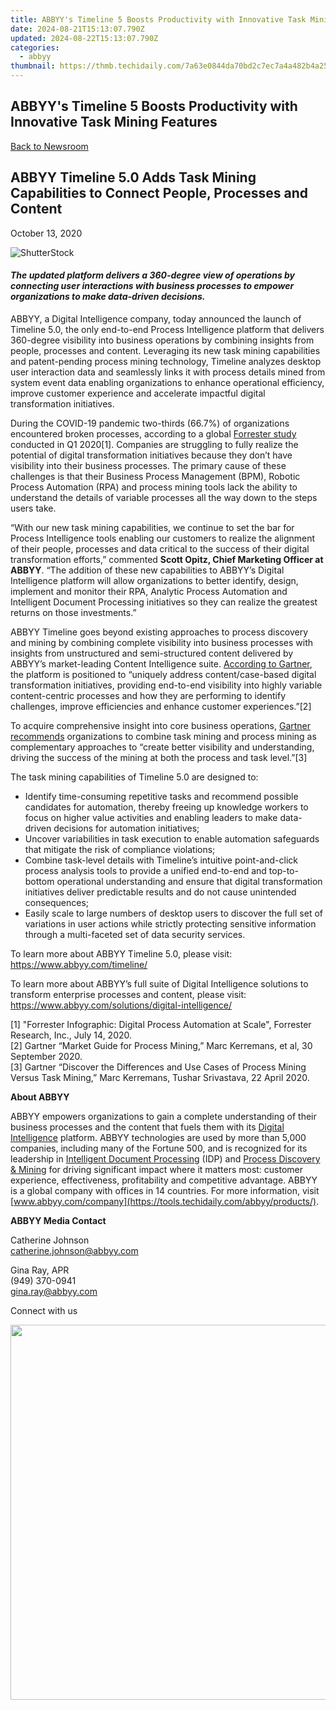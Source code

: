 ```yaml
---
title: ABBYY's Timeline 5 Boosts Productivity with Innovative Task Mining Features
date: 2024-08-21T15:13:07.790Z
updated: 2024-08-22T15:13:07.790Z
categories:
  - abbyy
thumbnail: https://thmb.techidaily.com/7a63e0844da70bd2c7ec7a4a482b4a25c9f48b524efb6bb31d25ddff4661a97e.jpg
---
```


## ABBYY's Timeline 5 Boosts Productivity with Innovative Task Mining Features

[Back to Newsroom](https://tools.techidaily.com/abbyy/products/)

## ABBYY Timeline 5.0 Adds Task Mining Capabilities to Connect People, Processes and Content

October 13, 2020

![ShutterStock](https://content.abbyy.com/-/media/project/abbyy/abbyy/branchtemplates/shutterstock_1272462163_1296-x-729.jpg?h=729&iar=0&w=1296)

#### _The updated platform delivers a 360-degree view of operations by connecting user interactions with business processes to empower organizations to make data-driven decisions._

ABBYY, a Digital Intelligence company, today announced the launch of Timeline 5.0, the only end-to-end Process Intelligence platform that delivers 360-degree visibility into business operations by combining insights from people, processes and content. Leveraging its new task mining capabilities and patent-pending process mining technology, Timeline analyzes desktop user interaction data and seamlessly links it with process details mined from system event data enabling organizations to enhance operational efficiency, improve customer experience and accelerate impactful digital transformation initiatives. 

During the COVID-19 pandemic two-thirds (66.7%) of organizations encountered broken processes, according to a global [Forrester study](https://www.forrester.com/report/Forrester+Infographic+Digital+Process+Automation+At+Scale/-/E-RES160722 "Forrester: Global study") conducted in Q1 2020\[1\]. Companies are struggling to fully realize the potential of digital transformation initiatives because they don’t have visibility into their business processes. The primary cause of these challenges is that their Business Process Management (BPM), Robotic Process Automation (RPA) and process mining tools lack the ability to understand the details of variable processes all the way down to the steps users take.

“With our new task mining capabilities, we continue to set the bar for Process Intelligence tools enabling our customers to realize the alignment of their people, processes and data critical to the success of their digital transformation efforts,” commented **Scott Opitz, Chief Marketing Officer at ABBYY**. “The addition of these new capabilities to ABBYY’s Digital Intelligence platform will allow organizations to better identify, design, implement and monitor their RPA, Analytic Process Automation and Intelligent Document Processing initiatives so they can realize the greatest returns on those investments.”

ABBYY Timeline goes beyond existing approaches to process discovery and mining by combining complete visibility into business processes with insights from unstructured and semi-structured content delivered by ABBYY’s market-leading Content Intelligence suite. [According to Gartner](https://www.gartner.com/document/3991229 "Gartner report"), the platform is positioned to “uniquely address content/case-based digital transformation initiatives, providing end-to-end visibility into highly variable content-centric processes and how they are performing to identify challenges, improve efficiencies and enhance customer experiences.”\[2\]

To acquire comprehensive insight into core business operations, [Gartner recommends](https://www.gartner.com/en/documents/3983907/discover-the-differences-and-use-cases-of-process-mining "recommendations from Gartner analytics") organizations to combine task mining and process mining as complementary approaches to “create better visibility and understanding, driving the success of the mining at both the process and task level.”\[3\]

The task mining capabilities of Timeline 5.0 are designed to:

* Identify time-consuming repetitive tasks and recommend possible candidates for automation, thereby freeing up knowledge workers to focus on higher value activities and enabling leaders to make data-driven decisions for automation initiatives;
* Uncover variabilities in task execution to enable automation safeguards that mitigate the risk of compliance violations;
* Combine task-level details with Timeline’s intuitive point-and-click process analysis tools to provide a unified end-to-end and top-to-bottom operational understanding and ensure that digital transformation initiatives deliver predictable results and do not cause unintended consequences;
* Easily scale to large numbers of desktop users to discover the full set of variations in user actions while strictly protecting sensitive information through a multi-faceted set of data security services.

To learn more about ABBYY Timeline 5.0, please visit: <https://www.abbyy.com/timeline/>

To learn more about ABBYY’s full suite of Digital Intelligence solutions to transform enterprise processes and content, please visit: <https://www.abbyy.com/solutions/digital-intelligence/>

  
\[1\] "Forrester Infographic: Digital Process Automation at Scale", Forrester Research, Inc., July 14, 2020.  
\[2\] Gartner “Market Guide for Process Mining,” Marc Kerremans, et al, 30 September 2020.  
\[3\] Gartner “Discover the Differences and Use Cases of Process Mining Versus Task Mining,” Marc Kerremans, Tushar Srivastava, 22 April 2020.

**About ABBYY**

ABBYY empowers organizations to gain a complete understanding of their business processes and the content that fuels them with its [Digital Intelligence](https://tools.techidaily.com/abbyy/products/) platform. ABBYY technologies are used by more than 5,000 companies, including many of the Fortune 500, and is recognized for its leadership in [Intelligent Document Processing](https://tools.techidaily.com/abbyy/products/) (IDP) and [Process Discovery & Mining](https://tools.techidaily.com/abbyy/products/) for driving significant impact where it matters most: customer experience, effectiveness, profitability and competitive advantage. ABBYY is a global company with offices in 14 countries. For more information, visit [www.abbyy.com/company](https://tools.techidaily.com/abbyy/products/).

**ABBYY Media Contact**

Catherine Johnson  
[catherine.johnson@abbyy.com](https://tools.techidaily.com/abbyy/products/)

Gina Ray, APR  
(949) 370-0941  
[gina.ray@abbyy.com](https://tools.techidaily.com/abbyy/products/)  
  
  
Connect with us

<ins class="adsbygoogle"
     style="display:block"
     data-ad-format="autorelaxed"
     data-ad-client="ca-pub-7571918770474297"
     data-ad-slot="1223367746"></ins>



<ins class="adsbygoogle"
     style="display:block"
     data-ad-client="ca-pub-7571918770474297"
     data-ad-slot="8358498916"
     data-ad-format="auto"
     data-full-width-responsive="true"></ins>

<!-- affiliate ads begin -->
<a href="https://appsumo.8odi.net/c/5597632/2075482/7443" target="_top" id="2075482"><img src="//a.impactradius-go.com/display-ad/7443-2075482" border="0" alt="" width="1200" height="600"/></a><img height="0" width="0" src="https://appsumo.8odi.net/i/5597632/2075482/7443" style="position:absolute;visibility:hidden;" border="0" />
<!-- affiliate ads end -->